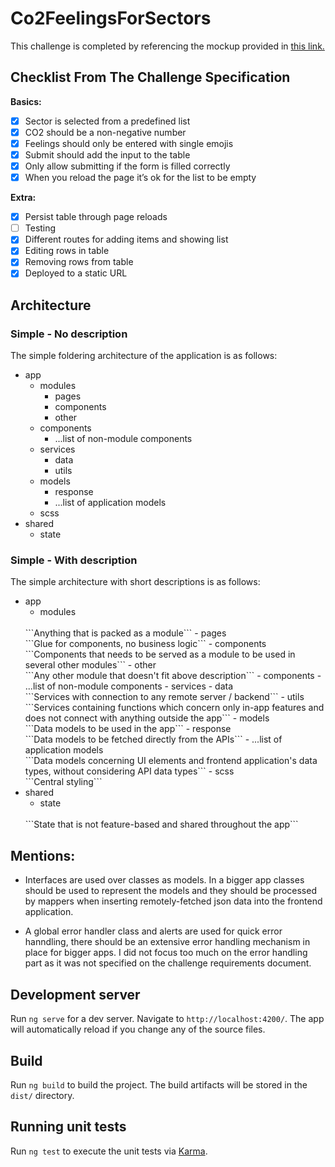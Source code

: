 # Co2FeelingsForSectors

This challenge is completed by referencing the mockup provided in [this link.](https://ninjastorage.blob.core.windows.net/htmlexport/1Q8FKHx/7a6e7638-f522-78bd-6a6c-342006bc0f94.html)

## Checklist From The Challenge Specification
**Basics:**
- [x] Sector is selected from a predefined list
- [x] CO2 should be a non-negative number
- [x] Feelings should only be entered with single emojis
- [x] Submit should add the input to the table
- [x] Only allow submitting if the form is filled correctly
- [x] When you reload the page it’s ok for the list to be empty

**Extra:**
- [x] Persist table through page reloads
- [ ] Testing
- [x] Different routes for adding items and showing list
- [x] Editing rows in table
- [x] Removing rows from table
- [x] Deployed to a static URL

## Architecture

### Simple - No description

The simple foldering architecture of the application is as follows:
- app
  - modules
    - pages
    - components
    - other
  - components
    - ...list of non-module components
  - services
    - data
    - utils
  - models
    - response
    - ...list of application models
  - scss
- shared
  - state

### Simple - With description

The simple architecture with short descriptions is as follows:

- app
  - modules
  <br />
  ```Anything that is packed as a module```
    - pages
    <br />
    ```Glue for components, no business logic```
    - components
    <br />
    ```Components that needs to be served as a module to be used in several other modules```
    - other
    <br />
    ```Any other module that doesn't fit above description```
  - components
    - ...list of non-module components
  - services
    - data
    <br />
    ```Services with connection to any remote server / backend```
    - utils
    <br />
    ```Services containing functions which concern only in-app features and does not connect with anything outside the app```
  - models
  <br />
  ```Data models to be used in the app```
    - response
    <br />
    ```Data models to be fetched directly from the APIs```
    - ...list of application models
    <br />
    ```Data models concerning UI elements and frontend application's data types, without considering API data types```
  - scss
  <br />
  ```Central styling```
- shared
  - state
  <br />
  ```State that is not feature-based and shared throughout the app```


## Mentions:
- Interfaces are used over classes as models. In a bigger app classes should be used to represent the models and they should be processed by mappers when inserting remotely-fetched json data into the frontend application.

- A global error handler class and alerts are used for quick error hanndling, there should be an extensive error handling mechanism in place for bigger apps. I did not focus too much on the error handling part as it was not specified on the challenge requirements document.

## Development server

Run `ng serve` for a dev server. Navigate to `http://localhost:4200/`. The app will automatically reload if you change any of the source files.

## Build

Run `ng build` to build the project. The build artifacts will be stored in the `dist/` directory.

## Running unit tests

Run `ng test` to execute the unit tests via [Karma](https://karma-runner.github.io).
